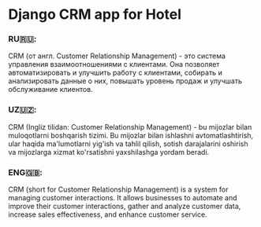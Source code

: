 # Django CRM app for Hotel

### RU🇷🇺:
CRM (от англ. Customer Relationship Management) - это система управления взаимоотношениями с клиентами. Она позволяет автоматизировать и улучшить работу с клиентами, собирать и анализировать данные о них, повышать уровень продаж и улучшать обслуживание клиентов.

### UZ🇺🇿:
CRM (Ingliz tilidan: Customer Relationship Management) - bu mijozlar bilan muloqotlarni boshqarish tizimi. Bu mijozlar bilan ishlashni avtomatlashtirish, ular haqida ma'lumotlarni yig'ish va tahlil qilish, sotish darajalarini oshirish va mijozlarga xizmat ko'rsatishni yaxshilashga yordam beradi.

### ENG🇬🇧:
CRM (short for Customer Relationship Management) is a system for managing customer interactions. It allows businesses to automate and improve their customer interactions, gather and analyze customer data, increase sales effectiveness, and enhance customer service.